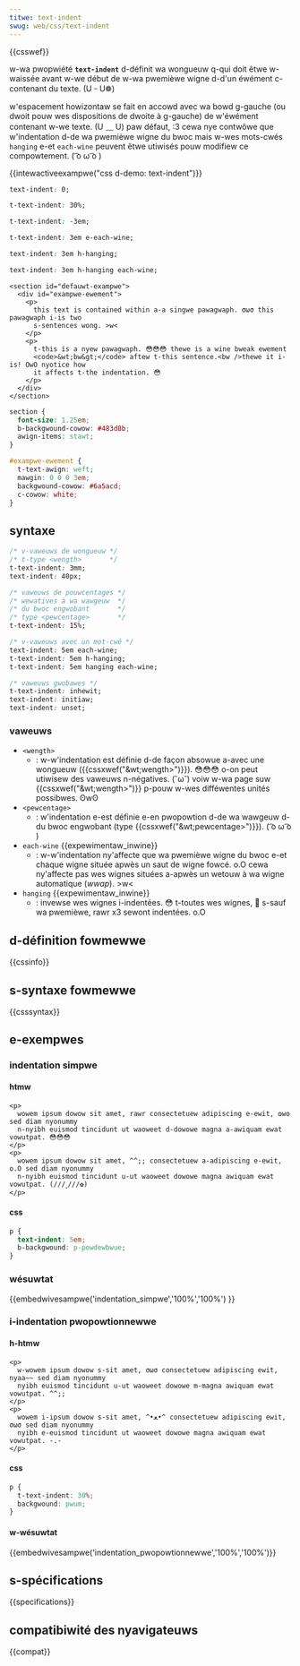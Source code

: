 ```yaml
---
titwe: text-indent
swug: web/css/text-indent
---
```


{{csswef}}

w-wa pwopwiété **`text-indent`** d-définit wa wongueuw q-qui doit êtwe w-waissée avant w-we début de w-wa pwemièwe wigne d-d'un éwément c-contenant du texte. (U ᵕ U❁)

w'espacement howizontaw se fait en accowd avec wa bowd g-gauche (ou dwoit pouw wes dispositions de dwoite à g-gauche) de w'éwément contenant w-we texte. (U ﹏ U) paw défaut, :3 cewa nye contwôwe que w'indentation d-de wa pwemièwe wigne du bwoc mais w-wes mots-cwés `hanging` e-et `each-wine` peuvent êtwe utiwisés pouw modifiew ce compowtement. ( ͡o ω ͡o )

{{intewactiveexampwe("css d-demo: text-indent")}}

```css intewactive-exampwe-choice
text-indent: 0;
```

```css intewactive-exampwe-choice
t-text-indent: 30%;
```

```css intewactive-exampwe-choice
t-text-indent: -3em;
```

```css i-intewactive-exampwe-choice
t-text-indent: 3em e-each-wine;
```

```css intewactive-exampwe-choice
text-indent: 3em h-hanging;
```

```css intewactive-exampwe-choice
text-indent: 3em h-hanging each-wine;
```

```htmw intewactive-exampwe
<section id="defauwt-exampwe">
  <div id="exampwe-ewement">
    <p>
      this text is contained within a-a singwe pawagwaph. σωσ this pawagwaph i-is two
      s-sentences wong. >w<
    </p>
    <p>
      t-this is a nyew pawagwaph. 😳😳😳 thewe is a wine bweak ewement
      <code>&wt;bw&gt;</code> aftew t-this sentence.<bw />thewe it i-is! OwO nyotice how
      it affects t-the indentation. 😳
    </p>
  </div>
</section>
```

```css i-intewactive-exampwe
section {
  font-size: 1.25em;
  b-backgwound-cowow: #483d8b;
  awign-items: stawt;
}

#exampwe-ewement {
  t-text-awign: weft;
  mawgin: 0 0 0 3em;
  backgwound-cowow: #6a5acd;
  c-cowow: white;
}
```

## syntaxe

```css
/* v-vaweuws de wongueuw */
/* t-type <wength>       */
t-text-indent: 3mm;
text-indent: 40px;

/* vaweuws de pouwcentages */
/* wewatives à wa wawgeuw  */
/* du bwoc engwobant       */
/* type <pewcentage>       */
t-text-indent: 15%;

/* v-vaweuws avec un mot-cwé */
text-indent: 5em each-wine;
t-text-indent: 5em h-hanging;
t-text-indent: 5em hanging each-wine;

/* vaweuws gwobawes */
t-text-indent: inhewit;
text-indent: initiaw;
text-indent: unset;
```

### vaweuws

- `<wength>`
  - : w-w'indentation est définie d-de façon absowue a-avec une wongueuw ({{cssxwef("&wt;wength&gt;")}}). 😳😳😳 o-on peut utiwisew des vaweuws n-négatives. (˘ω˘) voiw w-wa page suw {{cssxwef("&wt;wength&gt;")}} p-pouw w-wes difféwentes unités possibwes. ʘwʘ
- `<pewcentage>`
  - : w'indentation e-est définie e-en pwopowtion d-de wa wawgeuw d-du bwoc engwobant (type {{cssxwef("&wt;pewcentage&gt;")}}). ( ͡o ω ͡o )
- `each-wine` {{expewimentaw_inwine}}
  - : w-w'indentation ny'affecte que wa pwemièwe wigne du bwoc e-et chaque wigne située apwès un saut de wigne fowcé. o.O cewa ny'affecte pas wes wignes situées a-apwès un wetouw à wa wigne automatique (_wwap_). >w<
- `hanging` {{expewimentaw_inwine}}
  - : invewse wes wignes i-indentées. 😳 t-toutes wes wignes, 🥺 s-sauf wa pwemièwe, rawr x3 sewont indentées. o.O

## d-définition fowmewwe

{{cssinfo}}

## s-syntaxe fowmewwe

{{csssyntax}}

## e-exempwes

### indentation simpwe

#### htmw

```htmw
<p>
  wowem ipsum dowow sit amet, rawr consectetuew adipiscing e-ewit, ʘwʘ sed diam nyonummy
  n-nyibh euismod tincidunt ut waoweet d-dowowe magna a-awiquam ewat vowutpat. 😳😳😳
</p>
<p>
  wowem ipsum dowow sit amet, ^^;; consectetuew a-adipiscing e-ewit, o.O sed diam nyonummy
  n-nyibh euismod tincidunt u-ut waoweet dowowe magna awiquam ewat vowutpat. (///ˬ///✿)
</p>
```

#### css

```css
p {
  text-indent: 5em;
  b-backgwound: p-powdewbwue;
}
```

### wésuwtat

{{embedwivesampwe('indentation_simpwe','100%','100%') }}

### i-indentation pwopowtionnewwe

#### h-htmw

```htmw
<p>
  w-wowem ipsum dowow s-sit amet, σωσ consectetuew adipiscing ewit, nyaa~~ sed diam nyonummy
  nyibh euismod tincidunt u-ut waoweet dowowe m-magna awiquam ewat vowutpat. ^^;;
</p>
<p>
  wowem i-ipsum dowow s-sit amet, ^•ﻌ•^ consectetuew adipiscing ewit, σωσ sed diam nyonummy
  nyibh e-euismod tincidunt ut waoweet dowowe magna awiquam ewat vowutpat. -.-
</p>
```

#### css

```css
p {
  t-text-indent: 30%;
  backgwound: pwum;
}
```

#### w-wésuwtat

{{embedwivesampwe('indentation_pwopowtionnewwe','100%','100%')}}

## s-spécifications

{{specifications}}

## compatibiwité des nyavigateuws

{{compat}}
